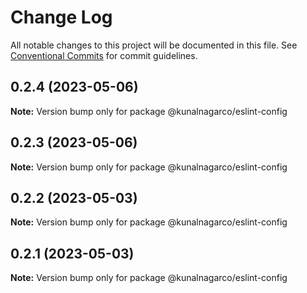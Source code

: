# Change Log

All notable changes to this project will be documented in this file.
See [Conventional Commits](https://conventionalcommits.org) for commit guidelines.

## 0.2.4 (2023-05-06)

**Note:** Version bump only for package @kunalnagarco/eslint-config

## 0.2.3 (2023-05-06)

**Note:** Version bump only for package @kunalnagarco/eslint-config

## 0.2.2 (2023-05-03)

**Note:** Version bump only for package @kunalnagarco/eslint-config

## 0.2.1 (2023-05-03)

**Note:** Version bump only for package @kunalnagarco/eslint-config
